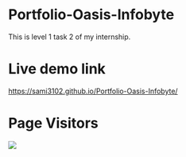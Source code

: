 # Portfolio-Oasis-Infobyte
This is level 1 task 2 of my internship.
# Live demo link
https://sami3102.github.io/Portfolio-Oasis-Infobyte/
# Page Visitors
![](https://komarev.com/ghpvc/?username=sami3102/&color=green)
